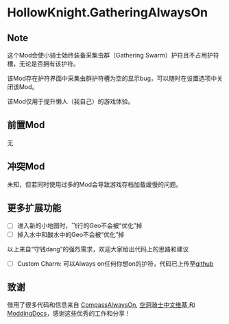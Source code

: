 # HollowKnight.GatheringAlwaysOn

## Note

这个Mod会使小骑士始终装备采集虫群（Gathering Swarm）护符且不占用护符槽，无论是否拥有该护符。

该Mod存在护符界面中采集虫群护符槽为空的显示bug，可以随时在设置选项中关闭该Mod。

该Mod仅用于提升懒人（我自己）的游戏体验。

## 前置Mod

无

## 冲突Mod

未知，但若同时使用过多的Mod会导致游戏存档加载缓慢的问题。

## 更多扩展功能

- [ ] 进入新的小地图时，飞行的Geo不会被“优化”掉
- [ ] 掉入水中和酸水中的Geo不会被“优化”掉

以上来自“守钱dang”的强烈需求，欢迎大家给出代码上的思路和建议

- [ ] Custom Charm: 可以Always on任何你想on的护符，代码已上传至[github](https://github.com/jixingwu/GatheringAlwaysOn.git)

## 致谢

借用了很多代码和信息来自 [CompassAlwaysOn](https://github.com/flibber-hk/HollowKnight.CompassAlwaysOn.git), [空洞骑士中文维基 ](https://hkss.huijiwiki.com/wiki/%E9%A6%96%E9%A1%B5)和 [ModdingDocs](https://prashantmohta.github.io/ModdingDocs/)，感谢这些优秀的工作和分享！
